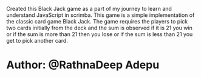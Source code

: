 Created this Black Jack game as a part of my journey to learn and understand JavaScript in scrimba.
This game is a simple implementation of the classic card game Black Jack. The game requires the players to pick two cards initially from the deck and the sum is observed if it is 21 you win or if the sum is more than 21 then you lose or if the sum is less than 21 you get to pick another card.

# Author: @RathnaDeep Adepu

